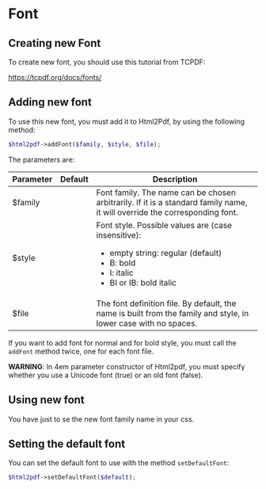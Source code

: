 # Font

## Creating new Font

To create new font, you should use this tutorial from TCPDF: 

https://tcpdf.org/docs/fonts/

## Adding new font

To use this new font, you must add it to Html2Pdf, by using the following method:

```php
$html2pdf->addFont($family, $style, $file);
```

The parameters are:

Parameter| Default | Description
---------|---------|-------------
$family | | Font family. The name can be chosen arbitrarily. If it is a standard family name, it will override the corresponding font.
$style  | | Font style. Possible values are (case insensitive):<ul><li>empty string: regular (default)</li><li>B: bold</li><li>I: italic</li><li>BI or IB: bold italic</li></ul>
$file   | | The font definition file. By default, the name is built from the family and style, in lower case with no spaces.

If you want to add font for normal and for bold style, you must call the `addFont` method twice, one for each font file. 

**WARNING**:
In 4em parameter constructor of Html2pdf, you must specify whether you use a Unicode font (true) or an old font (false). 

## Using new font

You have just to se the new font family name in your css.

## Setting the default font

You can set the default font to use with the method `setDefaultFont`:

```php
$html2pdf->setDefaultFont($default);
```
 